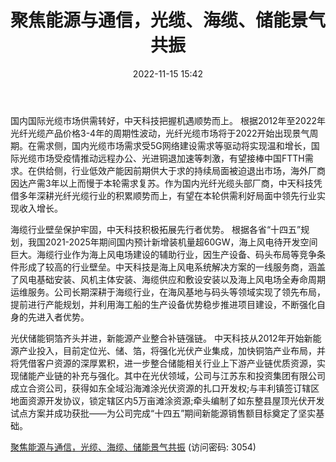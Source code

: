 ﻿---
title: 聚焦能源与通信，光缆、海缆、储能景气共振
date: 2022-11-15 15:42
tags:
- 中天科技
updated: 1970-01-01 08:00:00
---

国内国际光缆市场供需转好，中天科技把握机遇顺势而上。
根据2012年至2022年光纤光缆产品价格3-4年的周期性波动，光纤光缆市场将于2022开始出现景气周期。在需求侧，国内光缆市场需求受5G网络建设需求等驱动将实现温和增长，国际光缆市场受疫情推动远程办公、光进铜退加速等刺激，有望接棒中国FTTH需求。在供给侧，行业低效产能因前期供大于求的持续局面被迫退出市场，海外厂商因达产需3年以上而慢于本轮需求复苏。作为国内光纤光缆头部厂商，中天科技凭借多年深耕光纤光缆行业的积累顺势而上，有望在本轮供需利好局面中领先行业实现收入增长。
<!-- more -->
海缆行业壁垒保护牢固，中天科技积极拓展先行者优势。
根据各省“十四五”规划，我国2021-2025年期间国内预计新增装机量超60GW，海上风电待开发空间巨大。海缆行业作为海上风电场建设的辅助行业，因生产设备、码头布局等竞争条件形成了较高的行业壁垒。中天科技是海上风电系统解决方案的一线服务商，涵盖了风电基础安装、风机主体安装、海缆供应和敷设安装以及海上风电场全寿命周期运维服务。公司长期深耕于海缆行业，在海风基地与码头等领域实现了领先布局，提前进行产能规划，并利用海工船的生产设备优势稳步推进项目建设，不断强化自身的先进入者优势。

光伏储能铜箔齐头并进，新能源产业整合补链强链。
中天科技从2012年开始新能源产业投入，目前定位光、储、箔，将强化光伏产业集成，加快铜箔产业布局，并将凭借客户资源的深厚累积，进一步整合储能相关行业上下游产业链优质资源，实现储能产业链的补充与强化。其中在光伏领域，公司与江苏东和投资集团有限公司成立合资公司，获得如东全域沿海滩涂光伏资源的扎口开发权;与丰利镇签订辖区地面资源开发协议，锁定辖区内5万亩滩涂资源;牵头编制了如东整县屋顶光伏开发试点方案并成功获批——为公司完成“十四五”期间新能源销售额目标奠定了坚实基础。

[聚焦能源与通信，光缆、海缆、储能景气共振](https://url12.ctfile.com/f/3948612-723797606-3b9631?p=3054)
(访问密码: 3054)
